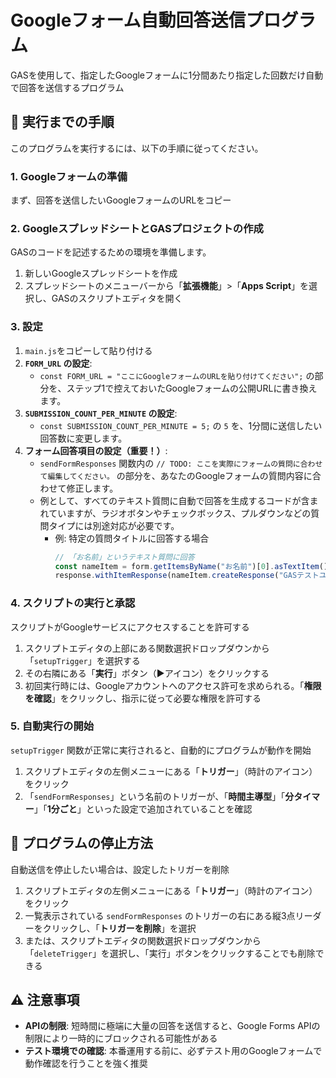 # Googleフォーム自動回答送信プログラム
GASを使用して、指定したGoogleフォームに1分間あたり指定した回数だけ自動で回答を送信するプログラム

## 🚀 実行までの手順
このプログラムを実行するには、以下の手順に従ってください。

### 1\. Googleフォームの準備
まず、回答を送信したいGoogleフォームのURLをコピー

### 2\. GoogleスプレッドシートとGASプロジェクトの作成
GASのコードを記述するための環境を準備します。

1.  新しいGoogleスプレッドシートを作成
2.  スプレッドシートのメニューバーから「**拡張機能**」\>「**Apps Script**」を選択し、GASのスクリプトエディタを開く

### 3\. 設定

1.  `main.js`をコピーして貼り付ける
2.  **`FORM_URL` の設定**:
      * `const FORM_URL = "ここにGoogleフォームのURLを貼り付けてください";` の部分を、ステップ1で控えておいたGoogleフォームの公開URLに書き換えます。
3.  **`SUBMISSION_COUNT_PER_MINUTE` の設定**:
      * `const SUBMISSION_COUNT_PER_MINUTE = 5;` の `5` を、1分間に送信したい回答数に変更します。
4.  **フォーム回答項目の設定（重要！）**:
      * `sendFormResponses` 関数内の `// TODO: ここを実際にフォームの質問に合わせて編集してください。` の部分を、あなたのGoogleフォームの質問内容に合わせて修正します。
      * 例として、すべてのテキスト質問に自動で回答を生成するコードが含まれていますが、ラジオボタンやチェックボックス、プルダウンなどの質問タイプには別途対応が必要です。
          * 例: 特定の質問タイトルに回答する場合
            ```javascript
            // 「お名前」というテキスト質問に回答
            const nameItem = form.getItemsByName("お名前")[0].asTextItem();
            response.withItemResponse(nameItem.createResponse("GASテストユーザー"));
            ```

### 4\. スクリプトの実行と承認

スクリプトがGoogleサービスにアクセスすることを許可する

1.  スクリプトエディタの上部にある関数選択ドロップダウンから「`setupTrigger`」を選択する
2.  その右隣にある「**実行**」ボタン（▶アイコン）をクリックする
3.  初回実行時には、Googleアカウントへのアクセス許可を求められる。「**権限を確認**」をクリックし、指示に従って必要な権限を許可する

### 5\. 自動実行の開始
`setupTrigger` 関数が正常に実行されると、自動的にプログラムが動作を開始

1.  スクリプトエディタの左側メニューにある「**トリガー**」（時計のアイコン）をクリック
2.  「`sendFormResponses`」という名前のトリガーが、「**時間主導型**」「**分タイマー**」「**1分ごと**」といった設定で追加されていることを確認


## 🛑 プログラムの停止方法

自動送信を停止したい場合は、設定したトリガーを削除

1.  スクリプトエディタの左側メニューにある「**トリガー**」（時計のアイコン）をクリック
2.  一覧表示されている `sendFormResponses` のトリガーの右にある縦3点リーダーをクリックし、「**トリガーを削除**」を選択
3.  または、スクリプトエディタの関数選択ドロップダウンから「`deleteTrigger`」を選択し、「実行」ボタンをクリックすることでも削除できる

## ⚠️ 注意事項

  * **APIの制限**: 短時間に極端に大量の回答を送信すると、Google Forms APIの制限により一時的にブロックされる可能性がある
  * **テスト環境での確認**: 本番運用する前に、必ずテスト用のGoogleフォームで動作確認を行うことを強く推奨
